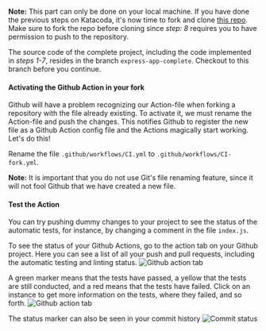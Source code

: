 **Note:** This part can only be done on your local machine. If you have done the previous steps on Katacoda, it's now time to fork and clone [this repo](https://github.com/nwessman/katacoda-scenarios/tree/express-app-complete). Make sure to fork the repo before cloning since *step: 8* requires you to have permission to push to the repository. 

The source code of the complete project, including the code implemented in *steps 1-7*, resides in the branch `express-app-complete`. Checkout to this branch before you continue.

#### Activating the Github Action in your fork

Github will have a problem recognizing our Action-file when forking a repository with the file already existing. To activate it, we must rename the Action-file and push the changes. This notifies Github to register the new file as a Github Action config file and the Actions magically start working. Let's do this!

Rename the file `.github/workflows/CI.yml` to `.github/workflows/CI-fork.yml`.

**Note:** It is important that you do not use Git's file renaming feature, since it will not fool Github that we have created a new file.

#### Test the Action

You can try pushing dummy changes to your project to see the status of the automatic tests, for instance, by changing a comment in the file `index.js`.

To see the status of your Github Actions, go to the action tab on your Github project. Here you can see a list of all your push and pull requests, including the automatic testing and linting status.
![Github action tab](https://github.com/nwessman/katacoda-scenarios/blob/main/CI/assets/Action-bar.jpg?raw=true)
<br/>

A green marker means that the tests have passed, a yellow that the tests are still conducted, and a red means that the tests have failed. Click on an instance to get more information on the tests, where they failed, and so forth.
![Github action tab](https://github.com/nwessman/katacoda-scenarios/blob/main/CI/assets/Actions-workflow.jpg?raw=true)
<br/>

The status marker can also be seen in your commit history
![Commit status](https://github.com/nwessman/katacoda-scenarios/blob/main/CI/assets/Commit-checkbox.jpg?raw=true)
